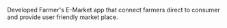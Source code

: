 Developed Farmer's E-Market app that connect farmers direct to consumer and provide user friendly market place. 
